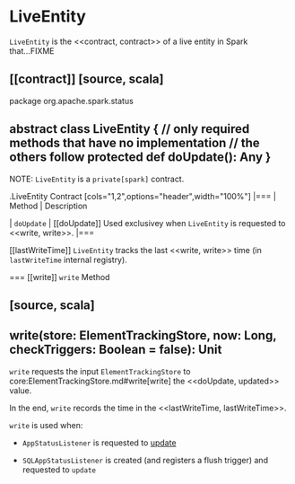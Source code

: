 # LiveEntity

`LiveEntity` is the <<contract, contract>> of a live entity in Spark that...FIXME

[[contract]]
[source, scala]
----
package org.apache.spark.status

abstract class LiveEntity {
  // only required methods that have no implementation
  // the others follow
  protected def doUpdate(): Any
}
----

NOTE: `LiveEntity` is a `private[spark]` contract.

.LiveEntity Contract
[cols="1,2",options="header",width="100%"]
|===
| Method
| Description

| `doUpdate`
| [[doUpdate]] Used exclusivey when `LiveEntity` is requested to <<write, write>>.
|===

[[lastWriteTime]]
`LiveEntity` tracks the last <<write, write>> time (in `lastWriteTime` internal registry).

=== [[write]] `write` Method

[source, scala]
----
write(store: ElementTrackingStore, now: Long, checkTriggers: Boolean = false): Unit
----

`write` requests the input `ElementTrackingStore` to core:ElementTrackingStore.md#write[write] the <<doUpdate, updated>> value.

In the end, `write` records the time in the <<lastWriteTime, lastWriteTime>>.

`write` is used when:

* `AppStatusListener` is requested to [update](../AppStatusListener.md#update)

* `SQLAppStatusListener` is created (and registers a flush trigger) and requested to `update`
